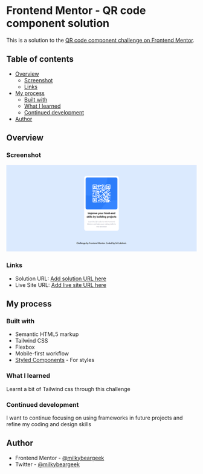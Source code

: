 # Frontend Mentor - QR code component solution

This is a solution to the [QR code component challenge on Frontend Mentor](https://www.frontendmentor.io/challenges/qr-code-component-iux_sIO_H).

## Table of contents

- [Overview](#overview)
  - [Screenshot](#screenshot)
  - [Links](#links)
- [My process](#my-process)
  - [Built with](#built-with)
  - [What I learned](#what-i-learned)
  - [Continued development](#continued-development)
- [Author](#author)

## Overview

### Screenshot

![](./public/qr-code-comp-sc.png)

### Links

- Solution URL: [Add solution URL here](https://your-solution-url.com)
- Live Site URL: [Add live site URL here](https://your-live-site-url.com)

## My process

### Built with

- Semantic HTML5 markup
- Tailwind CSS
- Flexbox
- Mobile-first workflow
- [Styled Components](https://tailwindcss.com/) - For styles

### What I learned

Learnt a bit of Tailwind css through this challenge

### Continued development

I want to continue focusing on using frameworks in future projects and refine my coding and design skills

## Author

- Frontend Mentor - [@milkybeargeek](https://www.frontendmentor.io/profile/milkybeargeek)
- Twitter - [@milkybeargeek](https://twitter.com/milkybeargeek)
